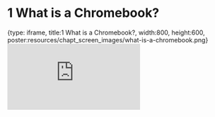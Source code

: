 # 1 What is a Chromebook?
 
{type: iframe, title:1 What is a Chromebook?, width:800, height:600, poster:resources/chapt_screen_images/what-is-a-chromebook.png}
![](https://datatrail-jhu.github.io/01_chromebookintro/no_toc/what-is-a-chromebook.html)
 

 
